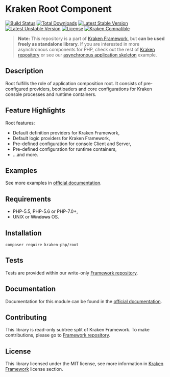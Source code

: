 # Kraken Root Component

[![Build Status](https://travis-ci.org/kraken-php/framework.svg)](https://travis-ci.org/kraken-php/framework)
[![Total Downloads](https://poser.pugx.org/kraken-php/root/downloads)](https://packagist.org/packages/kraken-php/root) 
[![Latest Stable Version](https://poser.pugx.org/kraken-php/root/v/stable)](https://packagist.org/packages/kraken-php/root) 
[![Latest Unstable Version](https://poser.pugx.org/kraken-php/root/v/unstable)](https://packagist.org/packages/kraken-php/root) 
[![License](https://poser.pugx.org/kraken-php/framework/license)](https://packagist.org/packages/kraken-php/framework)
[![Kraken Compatible](https://img.shields.io/badge/kraken-compatible-6b02af.svg)](https://github.com/kraken-php/framework)

> **Note:** This repository is a part of [Kraken Framework][3], but **can be used freely as standalone library**. If you 
are interested in more asynchronous components for PHP, check out the rest of [Kraken repository][5] or see our 
[asynchronous application skeleton][4] example.

## Description

Root fulfills the role of application composition root. It consists of pre-configured providers, bootloaders and
core configurations for Kraken console processes and runtime containers.

## Feature Highlights

Root features:

* Default definition providers for Kraken Framework,
* Default logic providers for Kraken Framework,
* Pre-defined configuration for console Client and Server,
* Pre-defined configuration for runtime containers,
* ...and more.

## Examples

See more examples in [official documentation][2].

## Requirements

* PHP-5.5, PHP-5.6 or PHP-7.0+,
* UNIX or ~~Windows~~ OS.

## Installation

```
composer require kraken-php/root
```

## Tests

Tests are provided within our write-only [Framework repository][3].

## Documentation

Documentation for this module can be found in the [official documentation][2].

## Contributing

This library is read-only subtree split of Kraken Framework. To make contributions, please go to [Framework repository][3].

## License

This library licensed under the MIT license, see more information in [Kraken Framework][3] license section.

[1]: http://kraken-php.com
[2]: http://kraken-php.com/docs/api-root
[3]: https://github.com/kraken-php/framework
[4]: https://github.com/kraken-php/kraken
[5]: https://github.com/kraken-php
